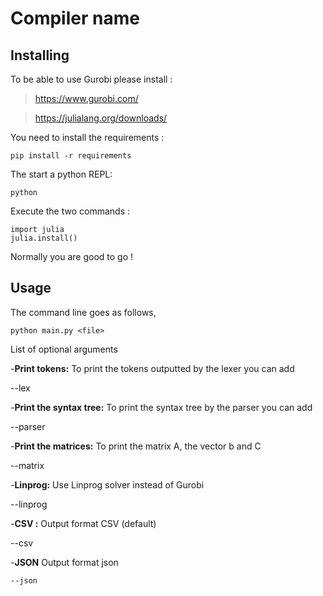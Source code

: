 # Compiler name
## Installing 
To be able to use Gurobi please install : 

>https://www.gurobi.com/

>https://julialang.org/downloads/

You need to install the requirements : 
```
pip install -r requirements
```
The start a python REPL:
```
python 
```
Execute the two commands : 
```
import julia
julia.install()
```
Normally you are good to go ! 

## Usage 
The command line goes as follows,
```
python main.py <file> 
```
List of optional arguments

-**Print tokens:** To print the tokens outputted by the lexer you can add  

--lex


-**Print the syntax tree:** To print the syntax tree by the parser you can add

--parser

-**Print the matrices:** To print the matrix A, the vector b and C

--matrix

-**Linprog:** Use Linprog solver instead of Gurobi

--linprog

-**CSV :** Output format CSV (default)

--csv

-**JSON** Output format json

```
--json
```